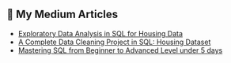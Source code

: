 ## 📝 My Medium Articles

- [Exploratory Data Analysis in SQL for Housing Data](https://medium.com/@lekhazadapa18/a-deep-dive-into-exploratory-data-analysis-eda-using-sql-f1b8b465ef1d)
- [A Complete Data Cleaning Project in SQL: Housing Dataset](https://medium.com/@lekhazadapa18/a-complete-data-cleaning-project-in-sql-housing-dataset-9aef3a84d069)
- [Mastering SQL from Beginner to Advanced Level under 5 days](https://medium.com/@lekhazadapa18/mastering-sql-from-beginner-to-advanced-level-under-5-days-895a1326aa48)
